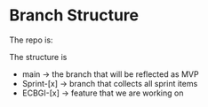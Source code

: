 # Branch Structure

The repo is:

The structure is
- main -> the branch that will be reflected as MVP
- Sprint-[x] -> branch that collects all sprint items
- ECBGI-[x] -> feature that we are working on